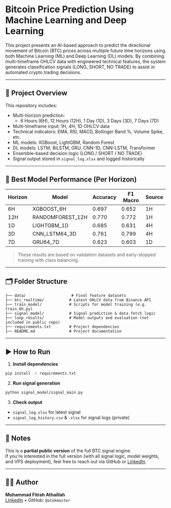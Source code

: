 
# Bitcoin Price Prediction Using Machine Learning and Deep Learning

This project presents an AI-based approach to predict the directional movement of Bitcoin (BTC) prices across multiple future time horizons using both Machine Learning (ML) and Deep Learning (DL) models. By combining multi-timeframe OHLCV data with engineered technical features, the system generates classification signals (LONG, SHORT, NO TRADE) to assist in automated crypto trading decisions.

---

## 📌 Project Overview

This repository includes:

- Multi-horizon prediction:
  - 6 Hours (6H), 12 Hours (12H), 1 Day (1D), 3 Days (3D), 7 Days (7D)
- Multi-timeframe input: 1H, 4H, 1D OHLCV data
- Technical indicators: EMA, RSI, MACD, Bollinger Band %, Volume Spike, etc.
- ML models: XGBoost, LightGBM, Random Forest
- DL models: LSTM, BiLSTM, GRU, CNN-1D, CNN-LSTM, Transformer
- Ensemble-based decision logic (LONG / SHORT / NO TRADE)
- Signal output stored in `signal_log.xlsx` and logged historically

---

## 🧠 Best Model Performance (Per Horizon)

| Horizon | Model           | Accuracy | F1 Macro | Source |
|---------|------------------|----------|----------|--------|
| 6H      | XGBOOST_6H       | 0.697    | 0.652    | 1H     |
| 12H     | RANDOMFOREST_12H | 0.770    | 0.772    | 1H     |
| 1D      | LIGHTGBM_1D      | 0.685    | 0.631    | 4H     |
| 3D      | CNN_LSTM64_3D    | 0.761    | 0.799    | 4H     |
| 7D      | GRU64_7D         | 0.623    | 0.603    | 1D     |

> These results are based on validation datasets and early-stopped training with class balancing.

---

## 🗂 Folder Structure

```
├── data/                    # Final feature datasets
├── btc_realtime/           # Latest OHLCV data from Binance API
├── train_model/            # Scripts for model training (e.g. train_6h.py)
├── signal_model/           # Signal prediction & data fetch logic
├── loop_results/           # Model outputs and evaluation (not included in public repo)
├── requirements.txt        # Project dependencies
├── README.md               # Project documentation
```

---

## ▶️ How to Run

1. **Install dependencies**
```bash
pip install -r requirements.txt
```

2. **Run signal generation**
```bash
python signal_model/signal_main.py
```

3. **Check output**
- `signal_log.xlsx` for latest signal
- `signal_log_history.csv` & `.xlsx` for signal logs (private)

---

## 🔐 Notes

This is a **partial public version** of the full BTC signal engine.  
If you're interested in the full version (with all signal logic, model weights, and VPS deployment), feel free to reach out via GitHub or [LinkedIn](https://www.linkedin.com/in/muhammad-fitrah-athaillah-1a2651218/).

---

## 🙋‍♂️ Author

**Muhammad Fitrah Athaillah**  
[LinkedIn](https://www.linkedin.com/in/muhammad-fitrah-athaillah-1a2651218/) • GitHub: `@atokmaster`
